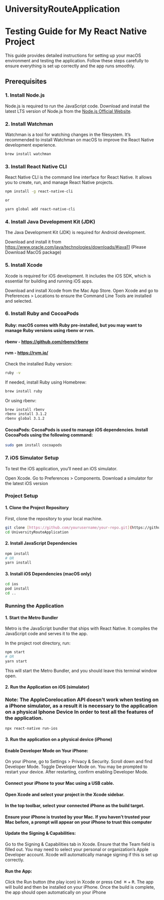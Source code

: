 # UniversityRouteApplication


# Testing Guide for My React Native Project

This guide provides detailed instructions for setting up your macOS environment and testing the application. Follow these steps carefully to ensure everything is set up correctly and the app runs smoothly.

## Prerequisites

### 1. Install Node.js
Node.js is required to run the JavaScript code. Download and install the latest LTS version of Node.js from the [Node.js Official Website](https://nodejs.org/).

### 2. Install Watchman
Watchman is a tool for watching changes in the filesystem. It’s recommended to install Watchman on macOS to improve the React Native development experience.

```bash
brew install watchman
```

### 3. Install React Native CLI
React Native CLI is the command line interface for React Native. It allows you to create, run, and manage React Native projects.

```bash
npm install -g react-native-cli

or

yarn global add react-native-cli
```
### 4. Install Java Development Kit (JDK)

The Java Development Kit (JDK) is required for Android development.

Download and install it from https://www.oracle.com/java/technologies/downloads/#java11 (Please Download MacOS package)

### 5. Install Xcode 

Xcode is required for iOS development. It includes the iOS SDK, which is essential for building and running iOS apps.

Download and install Xcode from the Mac App Store.
Open Xcode and go to Preferences > Locations to ensure the Command Line Tools are installed and selected.

### 6. Install Ruby and CocoaPods 

#### Ruby: macOS comes with Ruby pre-installed, but you may want to manage Ruby versions using rbenv or rvm.
#### rbenv - https://github.com/rbenv/rbenv
#### rvm - https://rvm.io/

Check the installed Ruby version:

```bash
ruby -v
```

If needed, install Ruby using Homebrew:

```bash
brew install ruby
```

Or using rbenv:

```bash
brew install rbenv
rbenv install 3.1.2
rbenv global 3.1.2
```

#### CocoaPods: CocoaPods is used to manage iOS dependencies. Install CocoaPods using the following command:

```bash
sudo gem install cocoapods
```

### 7. iOS Simulator Setup

To test the iOS application, you’ll need an iOS simulator.

Open Xcode.
Go to Preferences > Components.
Download a simulator for the latest iOS version

### Project Setup
#### 1. Clone the Project Repository
First, clone the repository to your local machine.

```bash
git clone [https://github.com/yourusername/your-repo.git](https://github.com/wilsonfurtado2000/UniversityRouteApplication.git)
cd UniversityRouteApplication
```

#### 2. Install JavaScript Dependencies

```bash
npm install
# OR
yarn install
```

#### 3. Install iOS Dependencies (macOS only)

```bash
cd ios
pod install
cd ..
```

### Running the Application

#### 1. Start the Metro Bundler

Metro is the JavaScript bundler that ships with React Native. It compiles the JavaScript code and serves it to the app.

In the project root directory, run:

```bash
npm start
# OR
yarn start
```

This will start the Metro Bundler, and you should leave this terminal window open.


#### 2. Run the Application on iOS (simulator)

### Note: The AppleCorelocation API doesn't work when testing on a iPhone simulator, as a result it is necessary to the application on a physical Iphone Device In order to test all the features of the application.


```bash
npx react-native run-ios
```

#### 3. Run the application on a physical device (iPhone)

#### Enable Developer Mode on Your iPhone:

On your iPhone, go to Settings > Privacy & Security.
Scroll down and find Developer Mode.
Toggle Developer Mode on.
You may be prompted to restart your device. After restarting, confirm enabling Developer Mode.

#### Connect your iPhone to your Mac using a USB cable.

#### Open Xcode and select your project in the Xcode sidebar.

#### In the top toolbar, select your connected iPhone as the build target.

#### Ensure your iPhone is trusted by your Mac. If you haven’t trusted your Mac before, a prompt will appear on your iPhone to trust this computer

#### Update the Signing & Capabilities:

Go to the Signing & Capabilities tab in Xcode.
Ensure that the Team field is filled out. You may need to select your personal or organization’s Apple Developer account.
Xcode will automatically manage signing if this is set up correctly.

#### Run the App:

Click the Run button (the play icon) in Xcode or press <kbd>Cmd ⌘</kbd> + <kbd>R</kbd>.
The app will build and then be installed on your iPhone.
Once the build is complete, the app should open automatically on your iPhone
